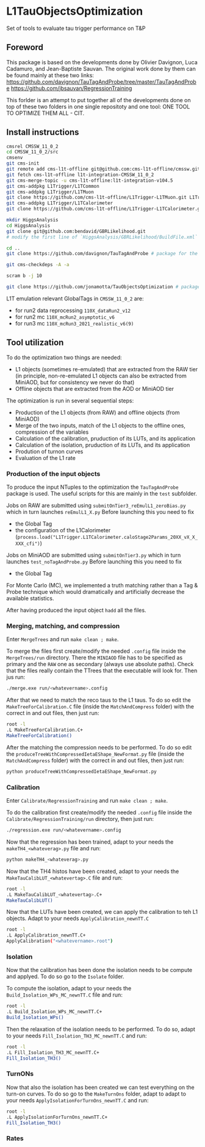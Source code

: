 # L1TauObjectsOptimization
Set of tools to evaluate tau trigger performance on T&amp;P

## Foreword
This package is based on the developments done by Olivier Davignon, Luca Cadamuro, and Jean-Baptiste Sauvan.
The original work done by them can be found mainly at these two links:
https://github.com/davignon/TauTagAndProbe/tree/master/TauTagAndProbe
https://github.com/jbsauvan/RegressionTraining

This forlder is an attempt to put together all of the developments done on top of these two folders in one single repositoty and one tool: ONE TOOL TO OPTIMIZE THEM ALL - CIT.

## Install instructions
```bash
cmsrel CMSSW_11_0_2
cd CMSSW_11_0_2/src
cmsenv
git cms-init
git remote add cms-l1t-offline git@github.com:cms-l1t-offline/cmssw.git
git fetch cms-l1t-offline l1t-integration-CMSSW_11_0_2
git cms-merge-topic -u cms-l1t-offline:l1t-integration-v104.5
git cms-addpkg L1Trigger/L1TCommon
git cms-addpkg L1Trigger/L1TMuon
git clone https://github.com/cms-l1t-offline/L1Trigger-L1TMuon.git L1Trigger/L1TMuon/data
git cms-addpkg L1Trigger/L1TCalorimeter
git clone https://github.com/cms-l1t-offline/L1Trigger-L1TCalorimeter.git L1Trigger/L1TCalorimeter/data

mkdir HiggsAnalysis
cd HiggsAnalysis
git clone git@github.com:bendavid/GBRLikelihood.git
# modify the first line of `HiggsAnalysis/GBRLikelihood/BuildFile.xml` to have `-std=c++17`

cd ..
git clone https://github.com/davignon/TauTagAndProbe # package for the production of the starting NTuples

git cms-checkdeps -A -a

scram b -j 10

git clone https://github.com/jonamotta/TauObjectsOptimization # package for the full optimization
```

L1T emulation relevant GlobalTags in `CMSSW_11_0_2` are:
* for run2 data reprocessing `110X_dataRun2_v12`
* for run2 mc `110X_mcRun2_asymptotic_v6`
* for run3 mc `110X_mcRun3_2021_realistic_v6(9)`

## Tool utilization
To do the optimization two things are needed:
* L1 objects (sometimes re-emulated) that are extracted from the RAW tier (in principle, non-re-emulated L1 objects can also be extracted from MiniAOD, but for consistency we never do that)
* Offline objects that are extracted from the AOD or MiniAOD tier

The optimization is run in several sequential steps:
* Production of the L1 objects (from RAW) and offline objects (from MiniAOD)
* Merge of the two inputs, match of the L1 objects to the offline ones, compression of the variables
* Calculation of the calibration, pruduction of its LUTs, and its application
* Calculation of the isolation, pruduction of its LUTs, and its application
* Prodution of turnon curves
* Evaluation of the L1 rate

### Production of the input objects
To produce the input NTuples to the optimization the `TauTagAndProbe` package is used. The useful scripts for this are mainly in the `test` subfolder.

Jobs on RAW are submitted using `submitOnTier3_reEmulL1_zeroBias.py` which in turn launches `reEmulL1_X.py`
Before launching this you need to fix
* the Global Tag
* the configuration of the L1Calorimeter (`process.load("L1Trigger.L1TCalorimeter.caloStage2Params_20XX_vX_X_XXX_cfi")`)


Jobs on MiniAOD are submitted using `submitOnTier3.py` which in turn launches `test_noTagAndProbe.py`
Before launching this you need to fix
* the Global Tag

For Monte Carlo (MC), we implemented a truth matching rather than a Tag & Probe technique which would dramatically and artificially decrease the available statistics.

After having produced the input object `hadd` all the files.

### Merging, matching, and compression
Enter `MergeTrees` and run `make clean ; make`.

To merge the files first create/modify the needed `.config` file inside the `MergeTrees/run` directory. There the `MINIAOD` file has to be specified as primary and the `RAW` one as secondary (always use absolute paths). Check that the files really contain the TTrees that the executable will look for. 
Then jus run:
```bash
./merge.exe run/<whatevername>.config 
```

After that we need to match the reco taus to the L1 taus. To do so edit the `MakeTreeForCalibration.C` file (inside the `MatchAndCompress` folder) with the correct in and out files, then just run:
```bash
root -l
.L MakeTreeForCalibration.C+
MakeTreeForCalibration()
```

After the matching the compression needs to be performed. To do so edit the `produceTreeWithCompressedIetaEShape_NewFormat.py` file (inside the `MatchAndCompress` folder) with the correct in and out files, then just run:
```bash
python produceTreeWithCompressedIetaEShape_NewFormat.py
```

### Calibration
Enter `Calibrate/RegressionTraining` and run `make clean ; make`.

To do the calibration first create/modify the needed `.config` file inside the `Calibrate/RegressionTraining/run` directory, then just run:
```bash
./regression.exe run/<whatevername>.config
```

Now that the regression has been trained, adapt to your needs the `makeTH4_<whateverag>.py` file  and run:
```bash
python makeTH4_<whateverag>.py
```

Now that the TH4 histos have been created, adapt to your needs the `MakeTauCalibLUT_<whatevertag>.C` file and run:
```bash
root -l
.L MakeTauCalibLUT_<whatevertag>.C+
MakeTauCalibLUT()
```

Now that the LUTs have been created, we can apply the calibration to teh L1 objects. Adapt to your needs `ApplyCalibration_newnTT.C`
```bash
root -l
.L ApplyCalibration_newnTT.C+
ApplyCalibration("<whatevername>.root")
```
### Isolation
Now that the calibration has been done the isolation needs to be compute and applyed.
To do so go to the `Isolate` folder.

To compute the isolation, adapt to your needs the `Build_Isolation_WPs_MC_newnTT.C` file and run:
```bash
root -l
.L Build_Isolation_WPs_MC_newnTT.C+
Build_Isolation_WPs()
```

Then the relaxation of the isolation needs to be performed. To do so, adapt to your needs `Fill_Isolation_TH3_MC_newnTT.C` and run:
```bash
root -l
.L Fill_Isolation_TH3_MC_newnTT.C+
Fill_Isolation_TH3()
```

### TurnONs
Now that also the isolation has been created we can test everything on the turn-on curves. 
To do so go to the `MakeTurnOns` folder, adapt to adapt to your needs `ApplyIsolationForTurnOns_newnTT.C` and run:
```bash
root -l
.L ApplyIsolationForTurnOns_newnTT.C+
Fill_Isolation_TH3()
```

### Rates












